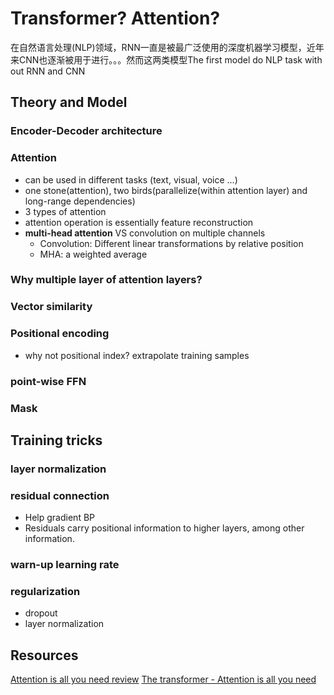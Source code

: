 # Transformer? Attention?
在自然语言处理(NLP)领域，RNN一直是被最广泛使用的深度机器学习模型，近年来CNN也逐渐被用于进行。。。然而这两类模型The first model do NLP task with out RNN and CNN
## Theory and Model
### Encoder-Decoder architecture
### Attention
- can be used in different tasks (text, visual, voice ...)
- one stone(attention), two birds(parallelize(within attention layer) and long-range dependencies)
- 3 types of attention
- attention operation is essentially feature reconstruction
- **multi-head attention** VS convolution on multiple channels
	- Convolution: Different linear transformations by relative position
	- MHA: a weighted average 
### Why multiple layer of attention layers?
### Vector similarity
### Positional encoding
- why not positional index? extrapolate training samples
### point-wise FFN
### Mask
## Training tricks
### layer normalization
### residual connection
- Help gradient BP
- Residuals carry positional information to higher layers, among other information.
### warn-up learning rate
### regularization
- dropout
- layer normalization

## Resources
[Attention is all you need review]([https://ricardokleinklein.github.io/2017/11/16/Attention-is-all-you-need.html](https://ricardokleinklein.github.io/2017/11/16/Attention-is-all-you-need.html))
[The transformer - Attention is all you need]([https://mchromiak.github.io/articles/2017/Sep/12/Transformer-Attention-is-all-you-need/#.XTEl6ugzZPY](https://mchromiak.github.io/articles/2017/Sep/12/Transformer-Attention-is-all-you-need/#.XTEl6ugzZPY))
<!--stackedit_data:
eyJoaXN0b3J5IjpbLTY2NjY4NTA4NSw2NTg5OTk3NDQsLTE4Nj
kxNzgyNiwxMzY5NjM5ODQ0LC0xMTE0ODQxMjkyLDIxMjU2NDM2
NTAsLTE0NjMxNTM0MzcsLTIwMDczNTM3NDUsLTIyNzU0MTEyOS
wtMTMxNTkxNTA1LDEyMTkwMjMwMjFdfQ==
-->